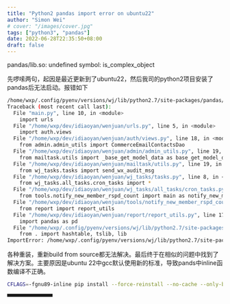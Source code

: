 ```yaml
---
title: "Python2 pandas import error on ubuntu22"
author: "Simon Wei"
# cover: "/images/cover.jpg"
tags: ["python3", "pandas"]
date: 2022-06-28T22:35:50+08:00
draft: false
---
```


pandas/lib.so: undefined symbol: is_complex_object

<!--more-->


先啰嗦两句，起因是最近更新到了ubuntu22，然后我司的python2项目安装了pandas后无法启动。报错如下

```bash
/home/wxp/.config/pyenv/versions/wj/lib/python2.7/site-packages/pandas/lib.so: undefined symbol: is_complex_object
Traceback (most recent call last):
  File "main.py", line 10, in <module>
    import urls
  File "/home/wxp/dev/idiaoyan/wenjuan/urls.py", line 5, in <module>
    import auth.views
  File "/home/wxp/dev/idiaoyan/wenjuan/auth/views.py", line 18, in <module>
    from admin.admin_utils import CommerceEmailContactsDao
  File "/home/wxp/dev/idiaoyan/wenjuan/admin/admin_utils.py", line 19, in <module>
    from mailtask.utils import _base_get_model_data as base_get_model_data
  File "/home/wxp/dev/idiaoyan/wenjuan/mailtask/utils.py", line 19, in <module>
    from wj_tasks.tasks import send_wx_audit_msg
  File "/home/wxp/dev/idiaoyan/wenjuan/wj_tasks/tasks.py", line 8, in <module>
    from wj_tasks.all_tasks.cron_tasks import *
  File "/home/wxp/dev/idiaoyan/wenjuan/wj_tasks/all_tasks/cron_tasks.py", line 7, in <module>
    from tools.notify_new_member_rspd_count import main as notify_new_member_rspd_count_script
  File "/home/wxp/dev/idiaoyan/wenjuan/tools/notify_new_member_rspd_count.py", line 12, in <module>
    from report import report_utils
  File "/home/wxp/dev/idiaoyan/wenjuan/report/report_utils.py", line 17, in <module>
    import pandas as pd
  File "/home/wxp/.config/pyenv/versions/wj/lib/python2.7/site-packages/pandas/__init__.py", line 6, in <module>
    from . import hashtable, tslib, lib
ImportError: /home/wxp/.config/pyenv/versions/wj/lib/python2.7/site-packages/pandas/lib.so: undefined symbol: is_complex_object
```

各种重装，重新build from source都无法解决。最后终于在相似的问题中找到了解决方案。主要原因是ubuntu 22中gcc默认使用新的标准，导致pands中inline函数编译不正确。

```bash
CFLAGS=-fgnu89-inline pip install --force-reinstall --no-cache --only-binary :all: --global-option=build_ext pandas==0.11.0
```


<hr style=" border:solid; width:100px; height:1px;" color=#000000 size=1">
